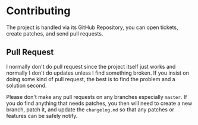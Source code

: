 # Contributing
The project is handled via its GitHub Repository, you can open tickets, create patches, and send pull requests.

## Pull Request
I normally don't do pull request since the project itself just works and normally I don't do updates unless I find something broken. If you insist on doing some kind of pull request, the best is to find the problem and a solution second. 

Please don't make any pull requests on any branches especially `master`. If you do find anything that needs patches, you then will need to create a new branch, patch it, and update the `changelog.md` so that any patches or features can be safely notify.